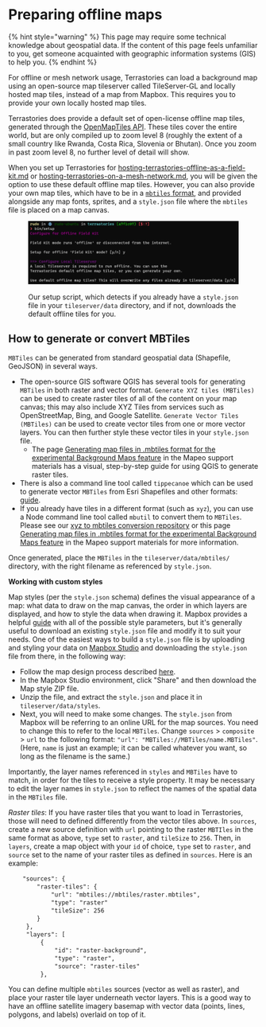 # Preparing offline maps

{% hint style="warning" %}
This page may require some technical knowledge about geospatial data. If the content of this page feels unfamiliar to you, get someone acquainted with geographic information systems (GIS) to help you.
{% endhint %}

For offline or mesh network usage, Terrastories can load a background map using an open-source map tileserver called TileServer-GL and locally hosted map tiles, instead of a map from Mapbox. This requires you to provide your own locally hosted map tiles.

Terrastories does provide a default set of open-license offline map tiles, generated through the [OpenMapTiles API](https://openmaptiles.org/). These tiles cover the entire world, but are only compiled up to zoom level 8 (roughly the extent of a small country like Rwanda, Costa Rica, Slovenia or Bhutan). Once you zoom in past zoom level 8, no further level of detail will show.

When you set up Terrastories for [hosting-terrastories-offline-as-a-field-kit.md](hosting-environments/hosting-terrastories-offline-as-a-field-kit.md "mention") or [hosting-terrastories-on-a-mesh-network.md](hosting-environments/hosting-terrastories-on-a-mesh-network.md "mention"), you will be given the option to use these default offline map tiles. However, you can also provide your own map tiles, which have to be in a [`mbtiles` format](https://docs.mapbox.com/help/glossary/mbtiles/), and provided alongside any map fonts, sprites, and a `style.json` file where the `mbtiles` file is placed on a map canvas.

<figure><img src="../.gitbook/assets/image (3).png" alt=""><figcaption><p>Our setup script, which detects if you already have a <code>style.json</code> file in your <code>tileserver/data</code> directory, and if not, downloads the default offline tiles for you.</p></figcaption></figure>

## **How to generate or convert MBTiles**

`MBTiles` can be generated from standard geospatial data (Shapefile, GeoJSON) in several ways.

* The open-source GIS software QGIS has several tools for generating `MBTiles` in both raster and vector format. `Generate XYZ tiles (MBTiles)` can be used to create raster tiles of all of the content on your map canvas; this may also include XYZ Tiles from services such as OpenStreetMap, Bing, and Google Satellite. `Generate Vector Tiles (MBTiles)` can be used to create vector tiles from one or more vector layers. You can then further style these vector tiles in your `style.json` file.
  * The page [Generating map files in .mbtiles format for the experimental Background Maps feature](https://docs.mapeo.app/complete-reference-guide/customization-options/custom-base-maps/creating-custom-maps/creating-mbtiles) in the Mapeo support materials has a visual, step-by-step guide for using QGIS to generate raster tiles.
* There is also a command line tool called `tippecanoe` which can be used to generate vector `MBTiles` from Esri Shapefiles and other formats: [guide](https://docs.mapbox.com/help/troubleshooting/large-data-tippecanoe/).
* If you already have tiles in a different format (such as `xyz`), you can use a Node command line tool called `mbutil` to convert them to `MBTiles`. Please see our [xyz to mbtiles conversion repository](https://github.com/digidem/xyz-mbtiles-conversion) or this page [Generating map files in .mbtiles format for the experimental Background Maps feature](https://docs.mapeo.app/complete-reference-guide/customization-options/custom-base-maps/creating-custom-maps/creating-mbtiles) in the Mapeo support materials for more information.

Once generated, place the `MBTiles` in the `tileserver/data/mbtiles/` directory, with the right filename as referenced by `style.json`.

**Working with custom styles**

Map styles (per the `style.json` schema) defines the visual appearance of a map: what data to draw on the map canvas, the order in which layers are displayed, and how to style the data when drawing it. Mapbox provides a helpful [guide](https://docs.mapbox.com/mapbox-gl-js/style-spec/) with all of the possible style parameters, but it's generally useful to download an existing `style.json` file and modify it to suit your needs. One of the easiest ways to build a `style.json` file is by uploading and styling your data on [Mapbox Studio](http://mapbox.com/studio) and downloading the `style.json` file from there, in the following way:

* Follow the map design process described [here](https://github.com/Terrastories/terrastories/blob/master/documentation/CUSTOMIZATION.md#setting-up-a-custom-map).
* In the Mapbox Studio environment, click "Share" and then download the Map style ZIP file.
* Unzip the file, and extract the `style.json` and place it in `tileserver/data/styles`.
* Next, you will need to make some changes. The `style.json` from Mapbox will be referring to an online URL for the map sources. You need to change this to refer to the local `MBTiles`. Change `sources` > `composite` > `url` to the following format: `"url": "MBTiles://MBTiles/name.MBTiles"`. (Here, `name` is just an example; it can be called whatever you want, so long as the filename is the same.)

Importantly, the layer names referenced in `styles` and `MBTiles` have to match, in order for the tiles to receive a style property. It may be necessary to edit the layer names in `style.json` to reflect the names of the spatial data in the `MBTiles` file.

_Raster tiles_: If you have raster tiles that you want to load in Terrastories, those will need to defined differently from the vector tiles above. In `sources`, create a new source definition with `url` pointing to the raster `MBTIles` in the same format as above, `type` set to `raster`, and `tileSize` to `256`. Then, in `layers`, create a map object with your `id` of choice, `type` set to `raster`, and `source` set to the name of your raster tiles as defined in `sources`. Here is an example:

```
    "sources": {
        "raster-tiles": {
            "url": "mbtiles://mbtiles/raster.mbtiles",
            "type": "raster"
			"tileSize": 256
        }
     },
     "layers": [
         {
             "id": "raster-background",
             "type": "raster",
             "source": "raster-tiles"
         },
```

You can define multiple `mbtiles` sources (vector as well as raster), and place your raster tile layer underneath vector layers. This is a good way to have an offline satellite imagery basemap with vector data (points, lines, polygons, and labels) overlaid on top of it.

